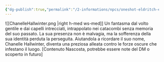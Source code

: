 ```yaml
---
{"dg-publish":true,"permalink":"/2-informations/npcs/oneshot-eldritch-eye/fantasma-chanelle-hallwinter/","noteIcon":""}
---
```



![[ChanelleHallwinter.png \|right h-med ws-med]] Un fantasma dal volto gentile e dai capelli intrecciati, intrappolato nei catacombi senza memoria del suo passato. La sua presenza non è malvagia, ma la sofferenza della sua identità perduta la perseguita. Aiutandola a ricordare il suo nome, Chanelle Hallwinter, diventa una preziosa alleata contro le forze oscure che infestano il luogo.
[Contenuto Nascosta, potrebbe essere note del DM o scoperto in futuro]